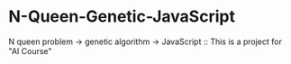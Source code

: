 # N-Queen-Genetic-JavaScript
N queen problem -> genetic algorithm -> JavaScript :: This is a project for "AI Course"
